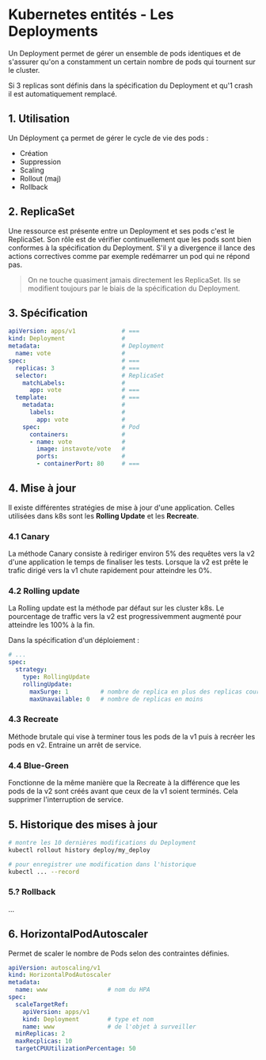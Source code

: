 # Kubernetes entités - Les Deployments

Un Deployment permet de gérer un ensemble de pods identiques et de s'assurer qu'on a constamment un certain nombre de pods qui tournent sur le cluster.

Si 3 replicas sont définis dans la spécification du Deployment et qu'1 crash il est automatiquement remplacé.

## 1. Utilisation

Un Déployment ça permet de gérer le cycle de vie des pods :
- Création
- Suppression
- Scaling
- Rollout (maj)
- Rollback

## 2. ReplicaSet

Une ressource est présente entre un Deployment et ses pods c'est le ReplicaSet. Son rôle est de vérifier continuellement que les pods sont bien conformes à la spécification du Deployment. S'il y a divergence il lance des actions correctives comme par exemple redémarrer un pod qui ne répond pas.

> On ne touche quasiment jamais directement les ReplicaSet. Ils se modifient toujours par le biais de la spécification du Deployment.

## 3. Spécification

````yaml
apiVersion: apps/v1             # === 
kind: Deployment                #
metadata:                       # Deployment
  name: vote                    #
spec:                           # ===
  replicas: 3                   # ===
  selector:                     # ReplicaSet
    matchLabels:                #
      app: vote                 # ===
  template:                     # ===
    metadata:                   #
      labels:                   #
        app: vote               #
    spec:                       # Pod
      containers:               #
      - name: vote              #
        image: instavote/vote   #
        ports:                  #
        - containerPort: 80     # ===
````

## 4. Mise à jour

Il existe différentes stratégies de mise à jour d'une application. Celles utilisées dans k8s sont les **Rolling Update** et les **Recreate**.

### 4.1 Canary

La méthode Canary consiste à rediriger environ 5% des requêtes vers la v2 d'une application le temps de finaliser les tests. Lorsque la v2 est prête le trafic dirigé vers la v1 chute rapidement pour atteindre les 0%.

### 4.2 Rolling update

La Rolling update est la méthode par défaut sur les cluster k8s. Le pourcentage de traffic vers la v2 est progressivemment augmenté pour atteindre les 100% à la fin.

Dans la spécification d'un déploiement :

````yaml
# ...
spec:
  strategy:
    type: RollingUpdate
    rollingUpdate:
      maxSurge: 1         # nombre de replica en plus des replicas courants
      maxUnavailable: 0   # nombre de replicas en moins
````

### 4.3 Recreate

Méthode brutale qui vise à terminer tous les pods de la v1 puis à recréer les pods en v2. Entraine un arrêt de service.

### 4.4 Blue-Green

Fonctionne de la même manière que la Recreate à la différence que les pods de la v2 sont créés avant que ceux de la v1 soient terminés. Cela supprimer l'interruption de service.

## 5. Historique des mises à jour

````bash
# montre les 10 dernières modifications du Deployment
kubectl rollout history deploy/my_deploy
````

````bash
# pour enregistrer une modification dans l'historique
kubectl ... --record
````

### 5.? Rollback

...

## 6. HorizontalPodAutoscaler

Permet de scaler le nombre de Pods selon des contraintes définies.

````yaml
apiVersion: autoscaling/v1
kind: HorizontalPodAutoscaler
metadata:
  name: www                 # nom du HPA
spec:
  scaleTargetRef:
    apiVersion: apps/v1
    kind: Deployment        # type et nom
    name: www               # de l'objet à surveiller
  minReplicas: 2
  maxRecplicas: 10
  targetCPUUtilizationPercentage: 50
````



